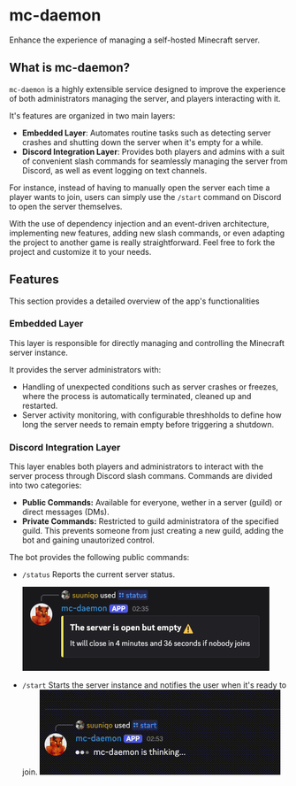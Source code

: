 # mc-daemon
Enhance the experience of managing a self-hosted Minecraft server.

## What is mc-daemon?

`mc-daemon` is a highly extensible service designed to improve the experience of both administrators managing the server, and players interacting with it.

It's features are organized in two main layers:
- **Embedded Layer**: Automates routine tasks such as detecting server crashes and shutting down the server when it's empty for a while.
- **Discord Integration Layer**: Provides both players and admins with a suit of convenient slash commands for seamlessly managing the server from Discord, as well as event logging on text channels.

For instance, instead of having to manually open the server each time a player wants to join, users can simply use the `/start` command on Discord to open the server themselves.

With the use of dependency injection and an event-driven architecture, implementing new features, adding new slash commands, or even adapting the project to another game is really straightforward. Feel free to fork the project and customize it to your needs.

## Features
This section provides a detailed overview of the app's functionalities

### Embedded Layer
This layer is responsible for directly managing and controlling the Minecraft server instance.

It provides the server administrators with:
- Handling of unexpected conditions such as server crashes or freezes, where the process is automatically terminated, cleaned up and restarted.
- Server activity monitoring, with configurable threshholds to define how long the server needs to remain empty before triggering a shutdown.

### Discord Integration Layer
This layer enables both players and administrators to interact with the server process through Discord slash commans. Commands are divided into two categories:
- **Public Commands:** Available for everyone, wether in a server (guild) or direct messages (DMs).
- **Private Commands:** Restricted to guild administratora of the specified guild. This prevents someone from just creating a new guild, adding the bot and gaining unautorized control.

The bot provides the following public commands:

- `/status` Reports the current server status.

    ![status command demo](.github/assets/comm-status.png)

- `/start` Starts the server instance and notifies the user when it's ready to join.
    ![start command demo](.github/assets/comm-start.gif)
